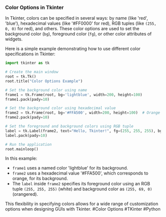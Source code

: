 ### Color Options in Tkinter

In Tkinter, colors can be specified in several ways: by name (like 'red', 'blue'), hexadecimal values (like '#FF0000' for red), RGB tuples (like `(255, 0, 0)` for red), and others. These color options are used to set the background color (`bg`), foreground color (`fg`), or other color attributes of widgets.

Here is a simple example demonstrating how to use different color specifications in Tkinter:

```python
import tkinter as tk

# Create the main window
root = tk.Tk()
root.title("Color Options Example")

# Set the background color using name
frame1 = tk.Frame(root, bg='lightblue', width=200, height=100)
frame1.pack(pady=10)

# Set the background color using hexadecimal value
frame2 = tk.Frame(root, bg='#FFA500', width=200, height=100)  # Orange
frame2.pack(pady=10)

# Set the foreground and background colors using RGB tuple
label = tk.Label(frame2, text="Hello, Tkinter!", fg=(255, 255, 255), bg=(255, 69, 0))  # White on OrangeRed
label.pack(pady=10)

# Run the application
root.mainloop()
```

In this example:
- `frame1` uses a named color 'lightblue' for its background.
- `frame2` uses a hexadecimal value '#FFA500', which corresponds to orange, for its background.
- The `label` inside `frame2` specifies its foreground color using an RGB tuple `(255, 255, 255)` (white) and background color as `(255, 69, 0)` (orangered).

This flexibility in specifying colors allows for a wide range of customization options when designing GUIs with Tkinter. #Color Options #TKinter #Python